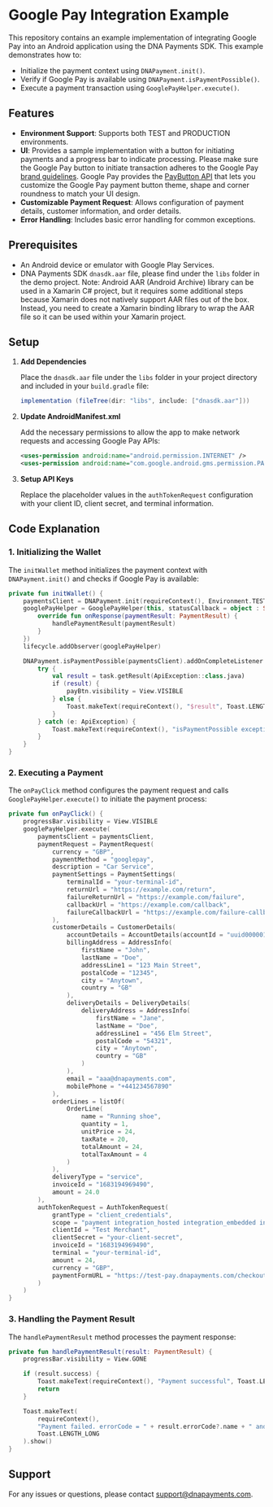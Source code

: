 # Google Pay Integration Example

This repository contains an example implementation of integrating Google Pay into an Android application using the DNA Payments SDK. This example demonstrates how to:

- Initialize the payment context using `DNAPayment.init()`.
- Verify if Google Pay is available using `DNAPayment.isPaymentPossible()`.
- Execute a payment transaction using `GooglePayHelper.execute()`.

## Features

- **Environment Support**: Supports both TEST and PRODUCTION environments.
- **UI**: Provides a sample implementation with a button for initiating payments and a progress bar to indicate processing. Please make sure the Google Pay button to initiate transaction adheres to the Google Pay [brand guidelines](https://developers.google.com/pay/api/android/guides/brand-guidelines). Google Pay provides the [PayButton API](https://developers.google.com/pay/api/android/guides/resources/pay-button-api) that lets you customize the Google Pay payment button theme, shape and corner roundness to match your UI design.
- **Customizable Payment Request**: Allows configuration of payment details, customer information, and order details.
- **Error Handling**: Includes basic error handling for common exceptions.

## Prerequisites

- An Android device or emulator with Google Play Services.
- DNA Payments SDK `dnasdk.aar` file, please find under the `libs` folder in the demo project. Note: Android AAR (Android Archive) library can be used in a Xamarin C# project, but it requires some additional steps because Xamarin does not natively support AAR files out of the box. Instead, you need to create a Xamarin binding library to wrap the AAR file so it can be used within your Xamarin project.


## Setup

1. **Add Dependencies**

   Place the `dnasdk.aar` file under the `libs` folder in your project directory and included in your `build.gradle` file:

   ```gradle
   implementation (fileTree(dir: "libs", include: ["dnasdk.aar"]))
   ```

2. **Update AndroidManifest.xml**

   Add the necessary permissions to allow the app to make network requests and accessing Google Pay APIs:

   ```xml
   <uses-permission android:name="android.permission.INTERNET" />
   <uses-permission android:name="com.google.android.gms.permission.PAYMENT" />
   ```

3. **Setup API Keys**

   Replace the placeholder values in the `authTokenRequest` configuration with your client ID, client secret, and terminal information.

## Code Explanation

### 1. Initializing the Wallet

The `initWallet` method initializes the payment context with `DNAPayment.init()` and checks if Google Pay is available:

```kotlin
private fun initWallet() {
    paymentsClient = DNAPayment.init(requireContext(), Environment.TEST)
    googlePayHelper = GooglePayHelper(this, statusCallback = object : StatusCallback {
        override fun onResponse(paymentResult: PaymentResult) {
            handlePaymentResult(paymentResult)
        }
    })
    lifecycle.addObserver(googlePayHelper)

    DNAPayment.isPaymentPossible(paymentsClient).addOnCompleteListener { task ->
        try {
            val result = task.getResult(ApiException::class.java)
            if (result) {
                payBtn.visibility = View.VISIBLE
            } else {
                Toast.makeText(requireContext(), "$result", Toast.LENGTH_LONG).show()
            }
        } catch (e: ApiException) {
            Toast.makeText(requireContext(), "isPaymentPossible exception catched", Toast.LENGTH_LONG).show()
        }
    }
}
```

### 2. Executing a Payment

The `onPayClick` method configures the payment request and calls `GooglePayHelper.execute()` to initiate the payment process:

```kotlin
private fun onPayClick() {
    progressBar.visibility = View.VISIBLE
    googlePayHelper.execute(
        paymentsClient = paymentsClient,
        paymentRequest = PaymentRequest(
            currency = "GBP",
            paymentMethod = "googlepay",
            description = "Car Service",
            paymentSettings = PaymentSettings(
                terminalId = "your-terminal-id",
                returnUrl = "https://example.com/return",
                failureReturnUrl = "https://example.com/failure",
                callbackUrl = "https://example.com/callback",
                failureCallbackUrl = "https://example.com/failure-callback"
            ),
            customerDetails = CustomerDetails(
                accountDetails = AccountDetails(accountId = "uuid000001"),
                billingAddress = AddressInfo(
                    firstName = "John",
                    lastName = "Doe",
                    addressLine1 = "123 Main Street",
                    postalCode = "12345",
                    city = "Anytown",
                    country = "GB"
                ),
                deliveryDetails = DeliveryDetails(
                    deliveryAddress = AddressInfo(
                        firstName = "Jane",
                        lastName = "Doe",
                        addressLine1 = "456 Elm Street",
                        postalCode = "54321",
                        city = "Anytown",
                        country = "GB"
                    )
                ),
                email = "aaa@dnapayments.com",
                mobilePhone = "+441234567890"
            ),
            orderLines = listOf(
                OrderLine(
                    name = "Running shoe",
                    quantity = 1,
                    unitPrice = 24,
                    taxRate = 20,
                    totalAmount = 24,
                    totalTaxAmount = 4
                )
            ),
            deliveryType = "service",
            invoiceId = "1683194969490",
            amount = 24.0
        ),
        authTokenRequest = AuthTokenRequest(
            grantType = "client_credentials",
            scope = "payment integration_hosted integration_embedded integration_seamless",
            clientId = "Test Merchant",
            clientSecret = "your-client-secret",
            invoiceId = "1683194969490",
            terminal = "your-terminal-id",
            amount = 24,
            currency = "GBP",
            paymentFormURL = "https://test-pay.dnapayments.com/checkout/"
        )
    )
}
```

### 3. Handling the Payment Result

The `handlePaymentResult` method processes the payment response:

```kotlin
private fun handlePaymentResult(result: PaymentResult) {
    progressBar.visibility = View.GONE

    if (result.success) {
        Toast.makeText(requireContext(), "Payment successful", Toast.LENGTH_LONG).show()
        return
    }

    Toast.makeText(
        requireContext(),
        "Payment failed. errorCode = " + result.errorCode?.name + " and description = " + result.errorDescription,
        Toast.LENGTH_LONG
    ).show()
}
```

## Support

For any issues or questions, please contact [support@dnapayments.com](mailto:support@dnapayments.com).

